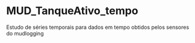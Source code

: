 # MUD_TanqueAtivo_tempo
Estudo de séries temporais para dados em tempo obtidos pelos sensores do mudlogging
